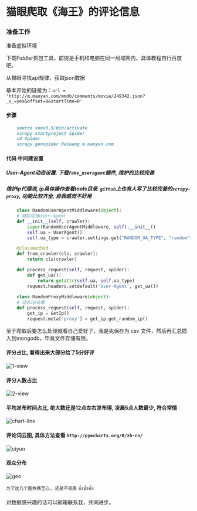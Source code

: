 # 猫眼爬取《海王》的评论信息

### 准备工作

准备虚拟环境

下载Fiddler抓包工具，前提是手机和电脑在同一局域网内，具体教程自行百度吧。

从猫眼寻找api规律，获取json数据

基本开始的链接为：`url = 'http://m.maoyan.com/mmdb/comments/movie/249342.json?_v_=yes&offset=0&startTime=0'`


#### 步骤
```md
    source venv3.5/bin/activate
    scrapy startproject Spider
    cd Spider
    scrapy genspider Haiwang m.maoyan.com
```
#### 代码 中间建设置
##### User-Agent动态设置. 下载`fake_useragent`插件, 维护的比较完善
##### 维护ip代理池, ip具体操作查看tools目录. `github`上也有人写了比较完善的`scrapy-proxy`, 功能比较齐全, 自我感觉不好用
```py
    class RandomUserAgentMiddleware(object):
    # 随机切换user-agent
    def __init__(self, crawler):
        super(RandomUserAgentMiddleware, self).__init__()
        self.ua = UserAgent()
        self.ua_type = crawler.settings.get("RANDOM_UA_TYPE", "random")

    @classmethod
    def from_crawler(cls, crawler):
        return cls(crawler)

    def process_request(self, request, spider):
        def get_ua():
            return getattr(self.ua, self.ua_type)
        request.headers.setdefault('User-Agent', get_ua())
        
    class RandomProxyMiddleware(object):
    # 动态ip设置
    def process_request(self, request, spider):
        get_ip = GetIp()
        request.meta['proxy'] = get_ip.get_random_ip()
```

至于爬取后要怎么处理就看自己爱好了，我是先保存为 csv 文件，然后再汇总插入到mongodb，毕竟文件存储有限。


#### 评分占比, 看得出来大部分给了5分好评

![1-view](https://github.com/fenglei110/Data-analysis/blob/master/ch_Haiwang/images/1.png)

#### 评分人数占比

![2-view](https://github.com/fenglei110/Data-analysis/blob/master/ch_Haiwang/images/2.png)

#### 平均发布时间占比, 绝大数还是12点左右发布得, 凌晨5点人数最少, 符合常情

![chart-line](https://github.com/fenglei110/Data-analysis/blob/master/ch_Haiwang/images/chart_line.png)

#### 评论词云图, 具体方法查看 `http://pyecharts.org/#/zh-cn/`

![ciyun](https://github.com/fenglei110/Data-analysis/blob/master/ch_Haiwang/images/ciyun.png)

#### 观众分布

![geo](https://github.com/fenglei110/Data-analysis/blob/master/ch_Haiwang/images/geo.png)

`为了这几个图煞费苦心, 还是不完美` :+1::+1::+1:


对数据感兴趣的话可以邮箱联系我，共同进步。
